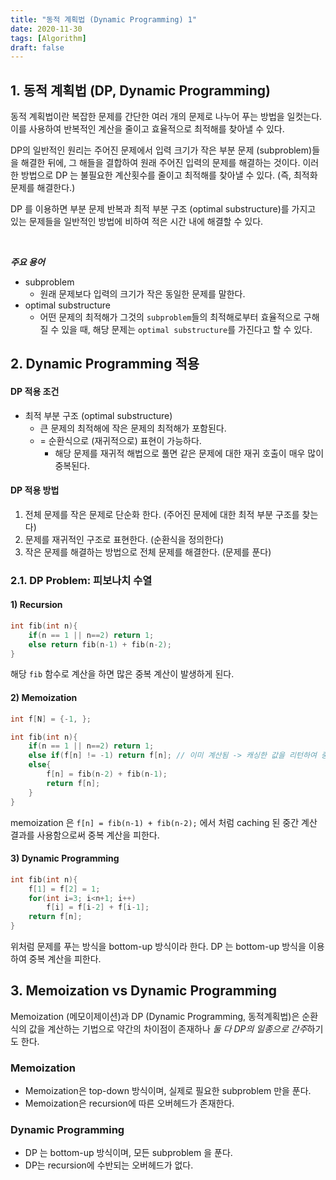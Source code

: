 ```yaml
---
title: "동적 계획법 (Dynamic Programming) 1"
date: 2020-11-30
tags: [Algorithm]
draft: false
---
```


## 1. 동적 계획법 (DP, Dynamic Programming)

동적 계획법이란 복잡한 문제를 간단한 여러 개의 문제로 나누어 푸는 방법을 일컷는다. 이를 사용하여 반복적인 계산을 줄이고 효율적으로 최적해를 찾아낼 수 있다.

DP의 일반적인 원리는 주어진 문제에서 입력 크기가 작은 부분 문제 (subproblem)들을 해결한 뒤에, 그 해들을 결합하여 원래 주어진 입력의 문제를 해결하는 것이다.
이러한 방법으로 DP 는 불필요한 계산횟수를 줄이고 최적해를 찾아낼 수 있다. (즉, 최적화 문제를 해결한다.)

DP 를 이용하면 부분 문제 반복과 최적 부분 구조 (optimal substructure)를 가지고 있는 문제들을 일반적인 방법에 비하여 적은 시간 내에 해결할 수 있다.

</br>

***주요 용어***
- subproblem
  - 원래 문제보다 입력의 크기가 작은 동일한 문제를 말한다.
- optimal substructure
  - 어떤 문제의 최적해가 그것의 `subproblem`들의 최적해로부터 효율적으로 구해질 수 있을 때, 해당 문제는 `optimal substructure`를 가진다고 할 수 있다.


## 2. Dynamic Programming 적용

#### DP 적용 조건

- 최적 부분 구조 (optimal substructure)
  - 큰 문제의 최적해에 작은 문제의 최적해가 포함된다.
  - = 순환식으로 (재귀적으로) 표현이 가능하다.
    - 해당 문제를 재귀적 해법으로 풀면 같은 문제에 대한 재귀 호출이 매우 많이 중복된다.


#### DP 적용 방법

1. 전체 문제를 작은 문제로 단순화 한다. (주어진 문제에 대한 최적 부분 구조를 찾는다)
2. 문제를 재귀적인 구조로 표현한다. (순환식을 정의한다)
3. 작은 문제를 해결하는 방법으로 전체 문제를 해결한다. (문제를 푼다)


### 2.1. DP Problem: 피보나치 수열

#### 1) Recursion 

```cpp
int fib(int n){
    if(n == 1 || n==2) return 1;
    else return fib(n-1) + fib(n-2);
}
```
해당 `fib` 함수로 계산을 하면 많은 중복 계산이 발생하게 된다.



#### 2) Memoization


```cpp
int f[N] = {-1, };

int fib(int n){
    if(n == 1 || n==2) return 1;
    else if(f[n] != -1) return f[n]; // 이미 계산됨 -> 캐싱한 값을 리턴하여 중복 계산을 피함
    else{
        f[n] = fib(n-2) + fib(n-1);
        return f[n];
    }
}
```
memoization 은 ``f[n] = fib(n-1) + fib(n-2);`` 에서 처럼 caching 된 중간 계산 결과를 사용함으로써 중복 계산을 피한다.


#### 3) Dynamic Programming


```cpp
int fib(int n){
    f[1] = f[2] = 1;
    for(int i=3; i<n+1; i++)
        f[i] = f[i-2] + f[i-1];
    return f[n];
}
```

위처럼 문제를 푸는 방식을 bottom-up 방식이라 한다. 
DP 는 bottom-up 방식을 이용하여 중복 계산을 피한다.

## 3. Memoization vs Dynamic Programming 

Memoization (메모이제이션)과 DP (Dynamic Programming, 동적계획법)은 순환식의 값을 계산하는 기법으로 약간의 차이점이 존재하나 *둘 다 DP의 일종으로 간주*하기도 한다.

### Memoization
- Memoization은 top-down 방식이며, 실제로 필요한 subproblem 만을 푼다.
- Memoization은 recursion에 따른 오버헤드가 존재한다.

### Dynamic Programming
- DP 는 bottom-up 방식이며, 모든 subproblem 을 푼다.
- DP는 recursion에 수반되는 오버헤드가 없다.

